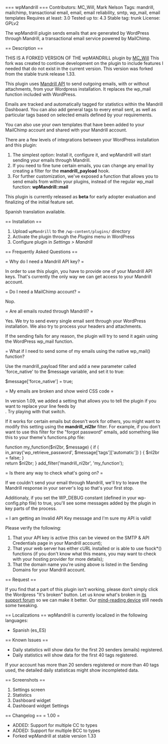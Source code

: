 === wpMandrill ===
Contributors: MC_Will, Mark Nelson
Tags: mandrill, mailchimp, transactional email, email, email reliability, smtp, wp_mail, email templates
Requires at least: 3.0
Tested up to: 4.3
Stable tag: trunk
License: GPLv2

The wpMandrill plugin sends emails that are generated by WordPress through Mandrill, a transactional email service powered by MailChimp.

== Description ==

THIS IS A FORKED VERSION OF THE wpMANDRILL plugin by [MC_Will](https://profiles.wordpress.org/MC_Will/) 
This fork was created to continue development on the plugin to include features I needed that do not exist in the current version. This version was forked from the stable trunk release 1.33.

This plugin uses [Mandrill API](http://mandrillapp.com/api/docs/) to send outgoing emails, with or without attachments, from your Wordpress installation. It replaces the wp_mail function included with WordPress.

Emails are tracked and automatically tagged for statistics within the Mandrill Dashboard. You can also add general tags to every email sent, as well as particular tags based on selected emails defined by your requirements.

You can also use your own templates that have been added to your MailChimp account and shared with your Mandrill account.

There are a few levels of integrations between your WordPress installation and this plugin:

1. The simplest option: Install it, configure it, and wpMandrill will start sending your emails through Mandrill.
1. If you need to fine tune certain emails, you can change any email by creating a filter for the **mandrill_payload** hook.
1. For further customization, we've exposed a function that allows you to send emails from within your plugins, instead of the regular wp_mail function: **wpMandrill::mail**

This plugin is currently released as **beta** for early adopter evaluation and finalizing of the initial feature set.

Spanish translation available.

== Installation ==

1. Upload `wpMandrill` to the `/wp-content/plugins/` directory
1. Activate the plugin through the _Plugins_ menu in WordPress
1. Configure plugin in _Settings > Mandrill_

== Frequently Asked Questions ==

= Why do I need a Mandrill API key? =

In order to use this plugin, you have to provide one of your Mandrill API keys. That's currently the only way we can get access to your Mandrill account.

= Do I need a MailChimp account? =

Nop.

= Are all emails routed through Mandrill? =

Yes. We try to send every single email sent through your WordPress installation. We also try to process your headers and attachments.

If the sending fails for any reason, the plugin will try to send it again using the WordPress wp_mail function.

= What if I need to send some of my emails using the native wp_mail() function?

Use the mandrill_payload filter and add a new parameter called 'force_native' to the $message variable, and set it to true:

$message['force_native'] = true;

= My emails are broken and show weird CSS code =

In version 1.09, we added a setting that allows you to tell the plugin if you want to replace your line feeds by <br/>. Try playing with that switch. 

If it works for certain emails but doesn't work for others, you might want to modify this setting using the **mandrill_nl2br** filter. For example, if you don't want to use this filter for the "forgot password" emails, add something like this to your theme's functions.php file:

function my_function($nl2br, $message) {
	if ( in_array('wp_retrieve_password', $message['tags']['automatic']) ) {
        $nl2br = false;
    }	
	return $nl2br;
}
add_filter('mandrill_nl2br', 'my_function');


= Is there any way to check what's going on? =

If we couldn't send your email through Mandrill, we'll try to leave the Mandrill response in your server's log so that's your first stop.

Additionaly, if you set the WP_DEBUG constant (defined in your wp-config.php file) to true, you'll see some messages added by the plugin in key parts of the process.

= I am getting an Invalid API Key message and I'm sure my API is valid!

Please verify the following:

1. That your API key is active (this can be viewed on the SMTP & API Credentials page in your Mandrill account);
1. That your web server has either cURL installed or is able to use fsock*() functions (if you don't know what this means, you may want to check with your hosting provider for more details);
1. That the domain name you're using above is listed in the Sending Domains for your Mandrill account.

== Request ==

If you find that a part of this plugin isn't working, please don't simply click the Wordpress "It's broken" button. Let us know what's broken in [its support forum](http://wordpress.org/tags/wpmandrill?forum_id=10) so we can make it better. Our [mind-reading device](http://www.youtube.com/watch?v=cCTlonSwePs) still needs some tweaking.

== Localizations ==
wpMandrill is currently localized in the following languages:

* Spanish (es_ES)

== Known Issues ==

* Daily statistics will show data for the first 20 senders (emails) registered.
* Daily statistics will show data for the first 40 tags registered.

If your account has more than 20 senders registered or more than 40 tags used, the detailed daily statisticas might show incompleted data.

== Screenshots ==

1. Settings screen
2. Statistics
3. Dashboard widget
4. Dashboard widget Settings

== Changelog ==
= 1.00 =
* ADDED: Support for multiple CC to types
* ADDED: Support for multiple BCC to types
* Forked wpMandrill at stable version 1.33
